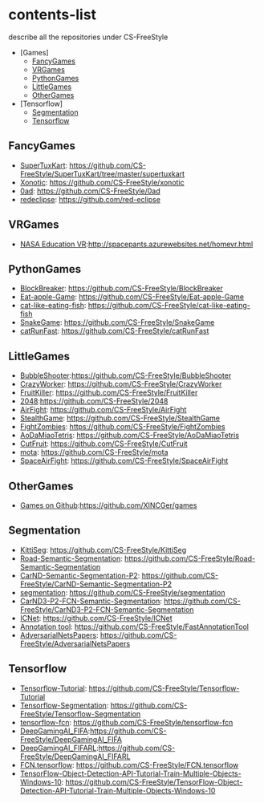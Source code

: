 # contents-list
describe all the repositories under CS-FreeStyle
- [Games]
  - [FancyGames](#FancyGames)
  - [VRGames](#VRGames)
  - [PythonGames](#PythonGames)
  - [LittleGames](#LittleGames)
  - [OtherGames](#OtherGames)
- [Tensorflow]
  - [Segmentation](#Segmentation)
  - [Tensorflow](#Tensorflow)

## FancyGames
* [SuperTuxKart](程序员专属/键盘.md): https://github.com/CS-FreeStyle/SuperTuxKart/tree/master/supertuxkart
* [Xonotic](程序员专属/键盘.md): https://github.com/CS-FreeStyle/xonotic
* [0ad](): https://github.com/CS-FreeStyle/0ad
* [redeclipse](): https://github.com/red-eclipse

## VRGames
* [NASA Education VR]():http://spacepants.azurewebsites.net/homevr.html  

## PythonGames
* [BlockBreaker](): https://github.com/CS-FreeStyle/BlockBreaker
* [Eat-apple-Game](): https://github.com/CS-FreeStyle/Eat-apple-Game
* [cat-like-eating-fish](): https://github.com/CS-FreeStyle/cat-like-eating-fish
* [SnakeGame](): https://github.com/CS-FreeStyle/SnakeGame
* [catRunFast](): https://github.com/CS-FreeStyle/catRunFast



## LittleGames
* [BubbleShooter]():https://github.com/CS-FreeStyle/BubbleShooter
* [CrazyWorker](): https://github.com/CS-FreeStyle/CrazyWorker
* [FruitKiller](): https://github.com/CS-FreeStyle/FruitKiller
* [2048]():https://github.com/CS-FreeStyle/2048
* [AirFight](): https://github.com/CS-FreeStyle/AirFight
* [StealthGame](): https://github.com/CS-FreeStyle/StealthGame
* [FightZombies](): https://github.com/CS-FreeStyle/FightZombies
* [AoDaMiaoTetris](): https://github.com/CS-FreeStyle/AoDaMiaoTetris
* [CutFruit](): https://github.com/CS-FreeStyle/CutFruit
* [mota](): https://github.com/CS-FreeStyle/mota
* [SpaceAirFight](): https://github.com/CS-FreeStyle/SpaceAirFight

## OtherGames
* [Games on Github]():https://github.com/XINCGer/games

## Segmentation
* [KittiSeg](): https://github.com/CS-FreeStyle/KittiSeg
* [Road-Semantic-Segmentation](): https://github.com/CS-FreeStyle/Road-Semantic-Segmentation
* [CarND-Semantic-Segmentation-P2](): https://github.com/CS-FreeStyle/CarND-Semantic-Segmentation-P2
* [segmentation](): https://github.com/CS-FreeStyle/segmentation
* [CarND3-P2-FCN-Semantic-Segmentation](): https://github.com/CS-FreeStyle/CarND3-P2-FCN-Semantic-Segmentation
* [ICNet](): https://github.com/CS-FreeStyle/ICNet
* [Annotation tool](): https://github.com/CS-FreeStyle/FastAnnotationTool
* [AdversarialNetsPapers](): https://github.com/CS-FreeStyle/AdversarialNetsPapers

## Tensorflow
* [Tensorflow-Tutorial](): https://github.com/CS-FreeStyle/Tensorflow-Tutorial
* [Tensorflow-Segmentation](): https://github.com/CS-FreeStyle/Tensorflow-Segmentation
* [tensorflow-fcn](): https://github.com/CS-FreeStyle/tensorflow-fcn
* [DeepGamingAI_FIFA]():https://github.com/CS-FreeStyle/DeepGamingAI_FIFA
* [DeepGamingAI_FIFARL]():https://github.com/CS-FreeStyle/DeepGamingAI_FIFARL
* [FCN.tensorflow](): https://github.com/CS-FreeStyle/FCN.tensorflow
* [TensorFlow-Object-Detection-API-Tutorial-Train-Multiple-Objects-Windows-10](): https://github.com/CS-FreeStyle/TensorFlow-Object-Detection-API-Tutorial-Train-Multiple-Objects-Windows-10
